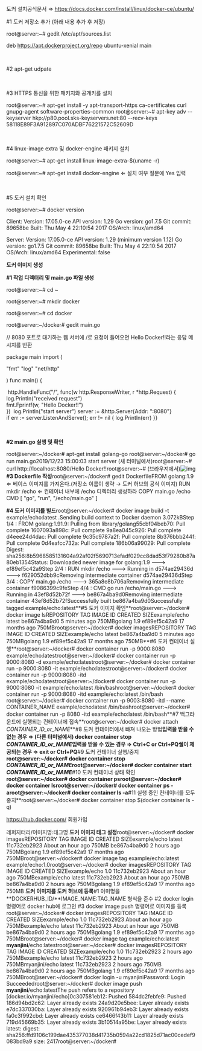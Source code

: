 도커 설치공식문서 ⇒ https://docs.docker.com/install/linux/docker-ce/ubuntu/

\#1 도커 저장소 추가 (아래 내용 추가 후 저장)

root@server:~# gedit /etc/apt/sources.list          

deb https://apt.dockerproject.org/repo ubuntu-xenial main

<br>

\#2 apt-get udpate 

<br>

\#3 HTTPS 통신을 위한 패키지와 공개키를 설치

root@server:~# apt-get install -y apt-transport-https ca-certificates curl gnupg-agent software-properties-common
root@server:~# apt-key adv --keyserver hkp://p80.pool.sks-keyservers.net:80 --recv-keys 58118E89F3A912897C070ADBF76221572C52609D

<br>

\#4 linux-image extra 및 docker-engine 패키지 설치

root@server:~# apt-get install linux-image-extra-$(uname -r)

root@server:~# apt-get install docker-engine ⇐ 설치 여부 질문에 Yes 입력

<br>

\#5 도커 설치 확인

root@server:~# docker version

Client: Version:   17.05.0-ce 
API version: 1.29 
Go version:  go1.7.5 
Git commit:  89658be 
Built:    Thu May  4 22:10:54 2017 
OS/Arch:   linux/amd64

Server: 
Version:   17.05.0-ce
API version: 1.29 (minimum version 1.12) 
Go version:  go1.7.5 
Git commit:  89658be 
Built:    Thu May  4 22:10:54 2017 
OS/Arch:   linux/amd64 Experimental: false

**도커 이미지 생성** 

**#1 작업 디렉터리 및 main.go 파일 생성**

root@server:~# cd ~

root@server:~# mkdir docker

root@server:~# cd docker

root@server:~/docker# gedit main.go

// 8080 포트로 대기하는 웹 서버에 /로 요청이 들어오면 Hello Docker!!라는 응답 메시지를 반환

package main
import (	

"fmt"	"log"	"net/http"

)
func main() {

​	http.HandleFunc("/", func(w http.ResponseWriter, r *http.Request) {	
​	log.Println("received request")		
fmt.Fprintf(w, "Hello Docker!!")	
})
​	log.Println("start server")	
server := &http.Server{Addr: ":8080"}	
if err := server.ListenAndServe(); err != nil {	
log.Println(err)
}}

<br>

**#2 main.go 실행 및 확인**

root@server:~/docker# apt-get install golang-go
root@server:~/docker# go run main.go2019/12/23 15:00:03 start server
(새 터미널에서)root@server:~# curl http://localhost:8080/Hello Docker!!root@server:~# 
(브라우져에서)![img](https://lh4.googleusercontent.com/AU48W16vQ5hcSq7VUrj2hxjOlWL4-QDtXrAM3hlgLGasSKg3yTzyZBUijoYYdAlTJCFEPg929LVkDUTXqcwII6rQMmdrIqZ5ZHURlavdom_Uu_gtYrPCnW6n-VSnEDKhn7YsLDNa)
**#3 Dockerfile 작성**root@server:~/docker# gedit DockerfileFROM golang:1.9  ⇐ 베이스 이미지를 가져온다.(저장소 이름이 생략 → 도커 허브의 공식 이미지)
RUN mkdir /echo  ⇐ 컨테이너 내부에 /echo 디렉터리 생성하라 COPY main.go /echo
CMD [ "go", "run", "/echo/main.go" ]

**#4 도커 이미지를 빌드**root@server:~/docker# docker image build -t example/echo:latest .Sending build context to Docker daemon 3.072kBStep 1/4 : FROM golang:1.91.9: Pulling from library/golang55cbf04beb70: Pull complete 1607093a898c: Pull complete 9a8ea045c926: Pull complete d4eee24d4dac: Pull complete 9c35c9787a2f: Pull complete 8b376bbb244f: Pull complete 0d4eafcc732a: Pull complete 186b06a99029: Pull complete Digest: sha256:8b5968585131604a92af02f5690713efadf029cc8dad53f79280b87a80eb1354Status: Downloaded newer image for golang:1.9 ---> ef89ef5c42a9Step 2/4 : RUN mkdir /echo ---> Running in d574ae29436d ---> f629052dbb9cRemoving intermediate container d574ae29436dStep 3/4 : COPY main.go /echo ---> 365a8e8b706aRemoving intermediate container f9086399c9feStep 4/4 : CMD go run /echo/main.go ---> Running in 43ef8d52b72f ---> be867a4ba9d0Removing intermediate container 43ef8d52b72fSuccessfully built be867a4ba9d0Successfully tagged example/echo:latest**#5 도커 이미지 확인**root@server:~/docker# docker image lsREPOSITORY     TAG                 IMAGE ID      CREATED             SIZEexample/echo    latest              be867a4ba9d0    5 minutes ago       750MBgolang       1.9                 ef89ef5c42a9    17 months ago       750MBroot@server:~/docker# docker imagesREPOSITORY     TAG                 IMAGE ID      CREATED             SIZEexample/echo    latest              be867a4ba9d0    5 minutes ago       750MBgolang       1.9                 ef89ef5c42a9    17 months ago       750MB**#6 도커 컨테이너 실행**root@server:~/docker# docker container run -p 9000:8080   example/echo:latestroot@server:~/docker# docker container run -p 9000:8080 -d  example/echo:latestroot@server:~/docker# docker container run -p 9000:8080 -it example/echo:latestroot@server:~/docker# docker container run -p 9000:8080 -itd example/echo:latestroot@server:~/docker# docker container run -p 9000:8080 -it example/echo:latest /bin/bashroot@server:~/docker# docker container run -p 9000:8080 -itd example/echo:latest /bin/bash
root@server:~/docker# docker container run -p 9003:8080 -itd --name CONTAINER_NAME example/echo:latest /bin/bashroot@server:~/docker# docker container run -p 8080 -itd example/echo:latest /bin/bash**#7 백그라운드에 실행되는 컨테이너에 접속**root@server:~/docker# docker attach *CONTAINER_ID_or_NAME***#8 도커 컨테이터에서 빠져 나오는 방법**입력을 받을 수 없는 경우 ⇒ (다른 터미널에서) docker container stop *CONTAINER_ID_or_NAME*입력을 받을 수 있는 경우 ⇒ Ctrl+C or Ctrl+PQ쉘이 제공되는 경우 ⇒ exit or Ctrl+PQ**#9 도커 컨테이너 실행/중지**root@server:~/docker# docker container stop *CONTAINER_ID_or_NAME*root@server:~/docker# docker container start *CONTAINER_ID_or_NAME***#10 도커 컨테이너 상태 확인**root@server:~/docker# docker container psroot@server:~/docker# docker container lsroot@server:~/docker# docker container ps -aroot@server:~/docker# docker container ls -a**#11 실행 중인 컨테이너를 모두 중지**root@server:~/docker# docker container stop $(docker container ls -q)

https://hub.docker.com/ 회원가입

레퍼지터리/이미지명:태그명
**도커 이미지 태그 설정**root@server:~/docker# docker imagesREPOSITORY     TAG                 IMAGE ID      CREATED             SIZEexample/echo    latest              11c732eb2923    About an hour ago   750MB<none>       <none>              be867a4ba9d0    2 hours ago         750MBgolang       1.9                 ef89ef5c42a9    17 months ago       750MBroot@server:~/docker# docker image tag example/echo:latest example/echo:1.0root@server:~/docker# docker imagesREPOSITORY     TAG                 IMAGE ID      CREATED             SIZEexample/echo    1.0                 11c732eb2923    About an hour ago   750MBexample/echo    latest              11c732eb2923    About an hour ago  750MB<none>       <none>              be867a4ba9d0    2 hours ago         750MBgolang       1.9                 ef89ef5c42a9    17 months ago       750MB
**도커 이미지를 도커 허브에 등록**#1 이미명을 **DOCKERHUB_ID/**IMAGE_NAME:TAG_NAME 형식을 준수
\#2 docker login 명령어로 docker hub에 로그인 
\#3 docker image push 명령어로 이미지를 등록
root@server:~/docker# docker imagesREPOSITORY     TAG                 IMAGE ID      CREATED             SIZEexample/echo    1.0                 11c732eb2923    About an hour ago   750MBexample/echo    latest              11c732eb2923    About an hour ago   750MB<none>       <none>              be867a4ba9d0    2 hours ago         750MBgolang       1.9                 ef89ef5c42a9    17 months ago       750MBroot@server:~/docker# docker image tag example/echo:latest **myanjini**/echo:latestroot@server:~/docker# docker imagesREPOSITORY     TAG                 IMAGE ID      CREATED             SIZEexample/echo    1.0                 11c732eb2923    2 hours ago         750MBexample/echo    latest              11c732eb2923    2 hours ago         750MBmyanjini/echo    latest              11c732eb2923    2 hours ago         750MB<none>       <none>              be867a4ba9d0    2 hours ago         750MBgolang       1.9                 ef89ef5c42a9    17 months ago       750MBroot@server:~/docker# docker login -u myanjiniPassword: Login Succeededroot@server:~/docker# docker image push **myanjini**/echo:latestThe push refers to a repository [docker.io/myanjini/echo]0c307581eb12: Pushed 584dc2febfe9: Pushed 186d94bd2c62: Layer already exists 24a9d20e5bee: Layer already exists e7dc337030ba: Layer already exists 920961b94eb3: Layer already exists fa0c3f992cbd: Layer already exists ce6466f43b11: Layer already exists 719d45669b35: Layer already exists 3b10514a95be: Layer already exists latest: digest: sha256:ffd9106c199dae435377038d41735b0594a22cd1825d71ac00cedef9083bd9a9 size: 2417root@server:~/docker# 